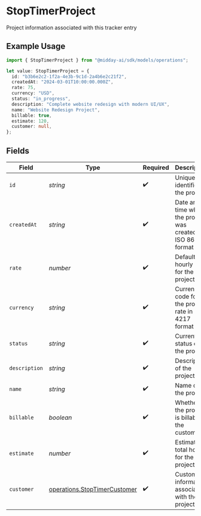 # StopTimerProject

Project information associated with this tracker entry

## Example Usage

```typescript
import { StopTimerProject } from "@midday-ai/sdk/models/operations";

let value: StopTimerProject = {
  id: "b3b6e2c2-1f2a-4e3b-9c1d-2a4b6e2c21f2",
  createdAt: "2024-03-01T10:00:00.000Z",
  rate: 75,
  currency: "USD",
  status: "in_progress",
  description: "Complete website redesign with modern UI/UX",
  name: "Website Redesign Project",
  billable: true,
  estimate: 120,
  customer: null,
};
```

## Fields

| Field                                                                        | Type                                                                         | Required                                                                     | Description                                                                  | Example                                                                      |
| ---------------------------------------------------------------------------- | ---------------------------------------------------------------------------- | ---------------------------------------------------------------------------- | ---------------------------------------------------------------------------- | ---------------------------------------------------------------------------- |
| `id`                                                                         | *string*                                                                     | :heavy_check_mark:                                                           | Unique identifier of the project                                             | b3b6e2c2-1f2a-4e3b-9c1d-2a4b6e2c21f2                                         |
| `createdAt`                                                                  | *string*                                                                     | :heavy_check_mark:                                                           | Date and time when the project was created in ISO 8601 format                | 2024-03-01T10:00:00.000Z                                                     |
| `rate`                                                                       | *number*                                                                     | :heavy_check_mark:                                                           | Default hourly rate for the project                                          | 75                                                                           |
| `currency`                                                                   | *string*                                                                     | :heavy_check_mark:                                                           | Currency code for the project rate in ISO 4217 format                        | USD                                                                          |
| `status`                                                                     | *string*                                                                     | :heavy_check_mark:                                                           | Current status of the project                                                | in_progress                                                                  |
| `description`                                                                | *string*                                                                     | :heavy_check_mark:                                                           | Description of the project                                                   | Complete website redesign with modern UI/UX                                  |
| `name`                                                                       | *string*                                                                     | :heavy_check_mark:                                                           | Name of the project                                                          | Website Redesign Project                                                     |
| `billable`                                                                   | *boolean*                                                                    | :heavy_check_mark:                                                           | Whether the project is billable to the customer                              | true                                                                         |
| `estimate`                                                                   | *number*                                                                     | :heavy_check_mark:                                                           | Estimated total hours for the project                                        | 120                                                                          |
| `customer`                                                                   | [operations.StopTimerCustomer](../../models/operations/stoptimercustomer.md) | :heavy_check_mark:                                                           | Customer information associated with the project                             |                                                                              |